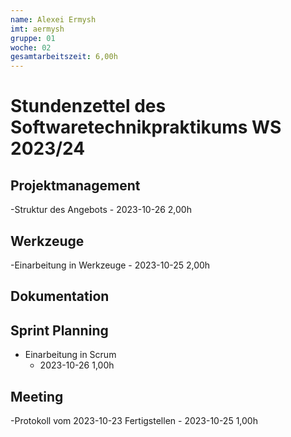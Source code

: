 ```yaml
---
name: Alexei Ermysh
imt: aermysh
gruppe: 01
woche: 02
gesamtarbeitszeit: 6,00h
---
```


# Stundenzettel des Softwaretechnikpraktikums WS 2023/24

## Projektmanagement
-Struktur des Angebots
    - 2023-10-26 2,00h

## Werkzeuge
-Einarbeitung in Werkzeuge
    - 2023-10-25 2,00h
## Dokumentation

## Sprint Planning
- Einarbeitung in Scrum
    - 2023-10-26 1,00h
## Meeting
-Protokoll vom 2023-10-23 Fertigstellen
    - 2023-10-25 1,00h
